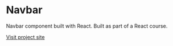 # Navbar

Navbar component built with React.
Built as part of a React course.

[Visit project site](https://meital-navbar.netlify.app/)
